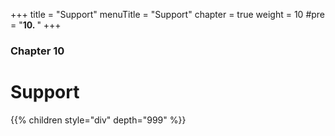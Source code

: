 +++
title = "Support"
menuTitle = "Support"
chapter = true
weight = 10
#pre = "<b>10. </b>"
+++

### Chapter 10

# Support

{{% children style="div" depth="999" %}}
